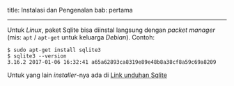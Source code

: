 title: Instalasi dan Pengenalan
bab: pertama

---


Untuk _Linux_, paket Sqlite bisa diinstal langsung dengan _packet manager_ (mis: `apt` / `apt-get` untuk keluarga _Debian_). Contoh: 
```
$ sudo apt-get install sqlite3
$ sqlite3 --version
3.16.2 2017-01-06 16:32:41 a65a62893ca8319e89e48b8a38cf8a59c69a8209
```
Untuk yang lain _installer_-nya ada di [Link unduhan Sqlite](https://www.sqlite.org/download.html)

